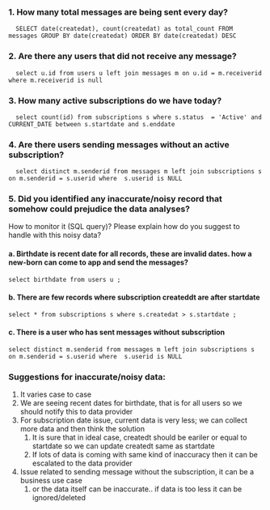 ### 1. How many total messages are being sent every day?
      SELECT date(createdat), count(createdat) as total_count FROM messages GROUP BY date(createdat) ORDER BY date(createdat) DESC


###	2. Are there any users that did not receive any message?
      select u.id from users u left join messages m on u.id = m.receiverid where m.receiverid is null


### 3. How many active subscriptions do we have today?
      select count(id) from subscriptions s where s.status  = 'Active' and CURRENT_DATE between s.startdate and s.enddate


### 4. Are there users sending messages without an active subscription?
      select distinct m.senderid from messages m left join subscriptions s  on m.senderid = s.userid where  s.userid is NULL

### 5. Did you identified any inaccurate/noisy record that somehow could prejudice the data analyses? 
How to monitor it (SQL query)? Please explain how do you suggest to handle with this noisy data?

#### a. Birthdate is recent date for all records, these are invalid dates. how a new-born can come to app and send the messages?

    select birthdate from users u ;

#### b. There are few records where subscription createddt are after startdate
    select * from subscriptions s where s.createdat > s.startdate ;

#### c. There is a user who has sent messages without subscription
    select distinct m.senderid from messages m left join subscriptions s  on m.senderid = s.userid where  s.userid is NULL

### Suggestions for inaccurate/noisy data:
   1. It varies case to case
   2. We are seeing recent dates for birthdate, that is for all users so we should notify this to data provider 
   3. For subscription date issue, current data is very less; we can collect more data and then think the solution 
      1. It is sure that in ideal case, createdt should be eariler or equal to startdate so we can update createdt same as startdate
      2. If lots of data is coming with same kind of inaccuracy then it can be escalated to the data provider 
   4. Issue related to sending message without the subscription, it can be a business use case
      1. or the data itself can be inaccurate.. if data is too less it can be ignored/deleted






